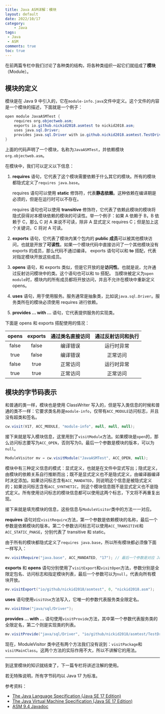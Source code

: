```yaml
---
title: Java ASM详解：模块
layout: default
date: 2022/10/17
category:
	- Java
tags:
 - Java
 - ASM
comments: true
toc: true
---
```


在前两篇专栏中我们讨论了各种类的结构，将各种类组织一起它们就组成了**模块**（Module）。

## 模块的定义

模块是在 Java 9 中引入的，它在`module-info.java`文件中定义。这个文件的内容是一个模块的描述，下面就是一个例子：

```java
open module JavaASMTest {
    requires org.objectweb.asm;
    exports io.github.nickid2018.asmtest to nickid2018.asm;
    uses java.sql.Driver;
    provides java.sql.Driver with io.github.nickid2018.asmtest.TestDriver;
}
```

上面的代码声明了一个模块，名称为`JavaASMTest`，并依赖模块`org.objectweb.asm`。

在模块中，我们可以定义以下信息：

1. **requires** 语句，它代表了这个模块需要依赖于什么其它的模块。所有的模块都隐式定义了`requires java.base`。

    requires 语句可以使用 **static** 修饰符，代表**静态依赖**。这种依赖在编译期是必须的，但是在运行时可以不存在。

	requires 语句也可以使用 **transitive** 修饰符，它代表了依赖此模块的模块将隐式获得对本模块依赖的模块的可读性。举一个例子：如果 A 依赖于 B，B 依赖于 C，那么 C 对 A 来说不可读，除非 A 显式定义 requires C；但是加上这个关键词，C 将对 A 可读。

2. **exports** 语句，它代表了模块内某个包内的 **public 成员**可以被其他模块访问，也就是开放了**可读性**。如果一个模块代码中直接访问了一个其他模块没有 exports 的成员，那么代码不通过编译。 exports 语句可以和 **to** 搭配，代表对指定模块开放这些成员。

3. **opens** 语句，和 exports 类似，但是它开放的是**访问性**。也就是说，允许通过反射访问模块中的类。这个语句也可以和 to 搭配。 当模块被定义为`open module`时，模块内的所有成员都将开放访问，并且不允许在模块中重新定义 opens。

4. **uses** 语句，用于使用服务。服务通常是抽象类，比如说`java.sql.Driver`。服务类所在的模块必须使用 requires 进行依赖。

5. **provides ... with ...** 语句，它代表提供服务的实现类。

下面是 opens 和 exports 搭配使用的情况：

| opens | exports |  通过类名直接访问  | 通过反射访问和执行 |
|:-----:|:-------:|:--------------:|:---------:|
| false |  false  |     编译错误     |   运行时异常   |
| true  |  false  |     编译错误     |   正常访问    |
| false |  true   |     正常访问     |   运行时异常   |
| true  |  true   |     正常访问     |   正常访问    |

## 模块的字节码表示

和普通的类一样，模块也是使用 ClassWriter 写入的，但是写入类信息的时候和普通的类不一样：它要求类名称是`module-info`，仅带有`ACC_MODULE`访问标志，并且没有超类和签名。

```java
cw.visit(V17, ACC_MODULE, "module-info", null, null, null);
```

接下来就是写入模块信息，这里用到了`visitModule`方法。如果模块是`open`的，那么访问标志要写为`ACC_OPEN`，否则写为0。最后一个参数是模块的版本，可以为`null`。

```java
ModuleVisitor mv = cw.visitModule("JavaASMTest", ACC_OPEN, null);
```

模块中有三种定义信息的模式：显式定义，也就是在文件中显式写出；隐式定义，由模块的依赖关系自行推断而出；既不是显式定义也不是隐式定义，由编译器编译时决定添加。如果访问标志含有`ACC_MANDATED`，则说明这个信息是被隐式定义的；如果访问标志含有`ACC_SYNTHETIC`，则这个模块信息既不是显式定义也不是隐式定义。所有使用访问标志的模块信息都可以使用这两个标志，下文将不再重复出现。

接下来就是填充模块的信息，这些信息与`ModuleVisitor`类中的方法一一对应。

**requires** 语句对应`visitRequire`方法，第一个参数是依赖模块的名称，最后一个参数是依赖模块的版本。第二个参数访问标志可以使用`ACC_TRANSITIVE`和`ACC_STATIC_PHASE`，分别代表了 transitive 和 static。

由于所有的模块都隐式定义了`requires java.base`，所以所有模块都必须像下面一样写入：

```java
mv.visitRequire("java.base", ACC_MANDATED, "17"); // 最后一个参数是对应 Java 版本
```

**exports** 和 **opens** 语句分别使用了`visitExport`和`visitOpen`方法，参数分别是全限定包名、访问标志和指定模块列表，最后一个参数可以为`null`，代表向所有模块开放。

```java
mv.visitExport("io/github/nickid2018/asmtest", 0, "nickid2018.asm");
```

**uses** 语句使用`visitUse`方法写入，它唯一的参数代表服务类全限定名。

```java
mv.visitUse("java/sql/Driver");
```

**provides ... with ...** 语句使用`visitProvide`方法，其中第一个参数代表服务类的全限定名，第二个则是实现类的列表。

```java
mv.visitProvide("java/sql/Driver", "io/github/nickid2018/asmtest/TestDriver");
```

现在，ModuleVisitor 类中还有两个方法我们没有说到：`visitPackage`和`visitMainClass`。这两个方法的实际作用不大，所以不讲解它的用法。

---

到这里模块的知识就结束了，下一篇专栏将讲述注解的使用。

若无特殊说明，所有字节码均以 Java 17 为标准。

参考资料：
* [The Java Language Specification (Java SE 17 Edition)](https://docs.oracle.com/javase/specs/jls/se17/html/index.html)
* [The Java Virtual Machine Specification (Java SE 17 Edition)](https://docs.oracle.com/javase/specs/jvms/se17/html/index.html)
* [ASM 9.4 Javadoc](https://asm.ow2.io/javadoc/index.html)